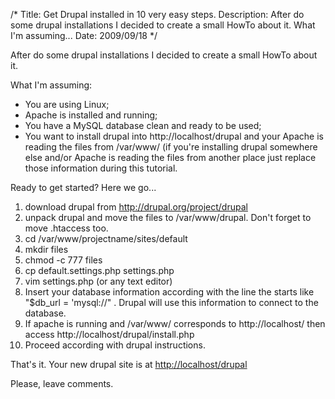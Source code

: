 /*
Title: Get Drupal installed in 10 very easy steps.
Description: After do some drupal installations I decided to create a small HowTo about it. What I'm assuming...
Date: 2009/09/18
*/

After do some drupal installations I decided to create a small HowTo about it.

What I'm assuming:

- You are using Linux;
- Apache is installed and running;
- You have a MySQL database clean and ready to be used;
- You want to install drupal into http://localhost/drupal and your Apache is reading the files from /var/www/ (if you're installing drupal somewhere else and/or Apache is reading the files from another place just replace those information during this tutorial.

Ready to get started? Here we go...

1. download drupal from http://drupal.org/project/drupal
2. unpack drupal and move the files to /var/www/drupal. Don't forget to move .htaccess too.
3. cd /var/www/projectname/sites/default
4. mkdir files
5. chmod -c 777 files
6. cp default.settings.php settings.php
7. vim settings.php (or any text editor)
8. Insert your database information according with the line the starts like "$db_url = 'mysql://" . Drupal will use this information to connect to the database.
9. If apache is running and /var/www/ corresponds to http://localhost/ then access http://localhost/drupal/install.php
10. Proceed according with drupal instructions.

That's it. Your new drupal site is at [http://localhost/drupal](http://localhost/drupal)

Please, leave comments.

